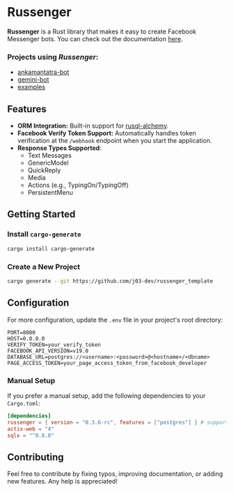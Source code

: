 # Russenger

**Russenger** is a Rust library that makes it easy to create Facebook Messenger bots. You can check out the documentation [here](https://docs.rs/russenger).

### Projects using *Russenger*:

- [ankamantatra-bot](https://github.com/j03-dev/ankamantatra-bot)
- [gemini-bot](https://github.com/j03-dev/gemini-bot)
- [examples](https://github.com/j03-dev/russenger/examples)

## Features

- **ORM Integration:** Built-in support for [rusql-alchemy](https://github.com/j03-dev/rusql-alchemy).
- **Facebook Verify Token Support:** Automatically handles token verification at the `/webhook` endpoint when you start the application.
- **Response Types Supported**:
  - Text Messages
  - GenericModel
  - QuickReply
  - Media
  - Actions (e.g., TypingOn/TypingOff)
  - PersistentMenu

## Getting Started

### Install `cargo-generate`

```bash
cargo install cargo-generate
```

### Create a New Project

```bash
cargo generate --git https://github.com/j03-dev/russenger_template
```

## Configuration

For more configuration, update the `.env` file in your project's root directory:

```env
PORT=8000
HOST=0.0.0.0
VERIFY_TOKEN=your_verify_token
FACEBOOK_API_VERSION=v19.0
DATABASE_URL=postgres://<username>:<password>@<hostname>/<dbname>
PAGE_ACCESS_TOKEN=your_page_access_token_from_facebook_developer
```

### Manual Setup

If you prefer a manual setup, add the following dependencies to your `Cargo.toml`:

```toml
[dependencies]
russenger = { version = "0.3.6-rc", features = ["postgres"] } # supports 'sqlite, postgres, mysql'
actix-web = "4"
sqlx = "^0.8.0"
```

## Contributing

Feel free to contribute by fixing typos, improving documentation, or adding new features. Any help is appreciated!
